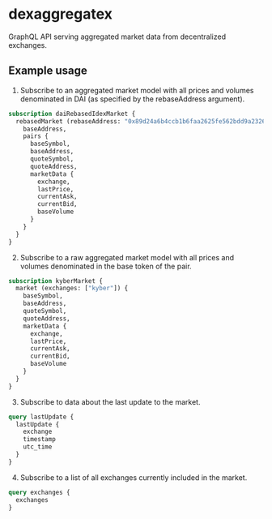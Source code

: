 # dexaggregatex

GraphQL API serving aggregated market data from decentralized exchanges.

## Example usage

1. Subscribe to an aggregated market model with all prices and volumes denominated in DAI (as specified by the rebaseAddress argument). 
```graphql
subscription daiRebasedIdexMarket {
  rebasedMarket (rebaseAddress: "0x89d24a6b4ccb1b6faa2625fe562bdd9a23260359", exchanges: ["idex"]) {
    baseAddress,
    pairs {
      baseSymbol,
      baseAddress,
      quoteSymbol,
      quoteAddress,
      marketData {
        exchange,
        lastPrice,
        currentAsk,
        currentBid,
        baseVolume
      }
    }
  }
}
```

2. Subscribe to a raw aggregated market model with all prices and volumes denominated in the base token of the pair.
```graphql
subscription kyberMarket {
  market (exchanges: ["kyber"]) {
    baseSymbol,
    baseAddress,
    quoteSymbol,
    quoteAddress,
    marketData {
      exchange,
      lastPrice,
      currentAsk,
      currentBid,
      baseVolume
    }
  }
}
```

3. Subscribe to data about the last update to the market.
```graphql
query lastUpdate {
  lastUpdate {
    exchange
    timestamp
    utc_time
  }
}
```

4. Subscribe to a list of all exchanges currently included in the market.
```graphql
query exchanges {
  exchanges
}
```






